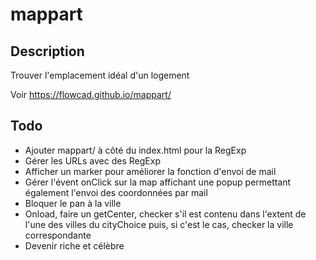 # mappart
## Description
Trouver l'emplacement idéal d'un logement

Voir https://flowcad.github.io/mappart/

## Todo
* Ajouter mappart/ à côté du index.html pour la RegExp
* Gérer les URLs avec des RegExp
* Afficher un marker pour améliorer la fonction d'envoi de mail
* Gérer l'évent onClick sur la map affichant une popup permettant également l'envoi des coordonnées par mail
* Bloquer le pan à la ville
* Onload, faire un getCenter, checker s'il est contenu dans l'extent de l'une des villes du cityChoice puis, si c'est le cas, checker la ville correspondante
* Devenir riche et célèbre

